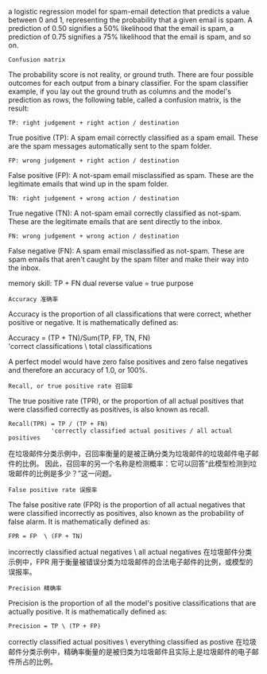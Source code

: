 a logistic regression model for spam-email detection that predicts a value between 0 and 1, representing the probability that a given email is spam. A prediction of 0.50 signifies a 50% likelihood that the email is spam, a prediction of 0.75 signifies a 75% likelihood that the email is spam, and so on.

    Confusion matrix
The probability score is not reality, or ground truth. There are four possible outcomes for each output from a binary classifier. For the spam classifier example, if you lay out the ground truth as columns and the model's prediction as rows, the following table, called a confusion matrix, is the result:

    TP: right judgement + right action / destination
True positive (TP): A spam email correctly classified as a spam email. These are the spam messages automatically sent to the spam folder.

    FP: wrong judgement + right action / destination
False positive (FP): A not-spam email misclassified as spam. These are the legitimate emails that wind up in the spam folder.

    TN: right judgement + wrong action / destination
True negative (TN): A not-spam email correctly classified as not-spam. These are the legitimate emails that are sent directly to the inbox.

    FN: wrong judgement + wrong action / destination
False negative (FN): A spam email misclassified as not-spam. These are spam emails that aren't caught by the spam filter and make their way into the inbox.

memory skill: 
TP + FN dual reverse value = true purpose



    Accuracy 准确率
Accuracy is the proportion of all classifications that were correct, whether positive or negative. It is mathematically defined as:

   Accuracy = (TP + TN)/Sum(TP, FP, TN, FN)   \
               'correct classifications \ total classifications
   
A perfect model would have zero false positives and zero false negatives and therefore an accuracy of 1.0, or 100%.




    Recall, or true positive rate 召回率
The true positive rate (TPR), or the proportion of all actual positives that were classified correctly as positives, is also known as recall.
    
    Recall(TPR) = TP / (TP + FN)
                'correctly classified actual positives / all actual positives

在垃圾邮件分类示例中，召回率衡量的是被正确分类为垃圾邮件的垃圾邮件电子邮件的比例。
因此，召回率的另一个名称是检测概率：它可以回答“此模型检测到垃圾邮件的比例是多少？”这一问题。

    False positive rate 误报率
The false positive rate (FPR) is the proportion of all actual negatives that were classified incorrectly as positives, also known as the probability of false alarm. It is mathematically defined as:

    FPR = FP  \ (FP + TN)

incorrectly classified actual negatives \ all actual negatives
在垃圾邮件分类示例中，FPR 用于衡量被错误分类为垃圾邮件的合法电子邮件的比例，或模型的误报率。 


    Precision 精确率
Precision is the proportion of all the model's positive classifications that are actually positive. It is mathematically defined as:
    
    Precision = TP \ (TP + FP)
correctly classified actual positives \ everything classified as postive
在垃圾邮件分类示例中，精确率衡量的是被归类为垃圾邮件且实际上是垃圾邮件的电子邮件所占的比例。






